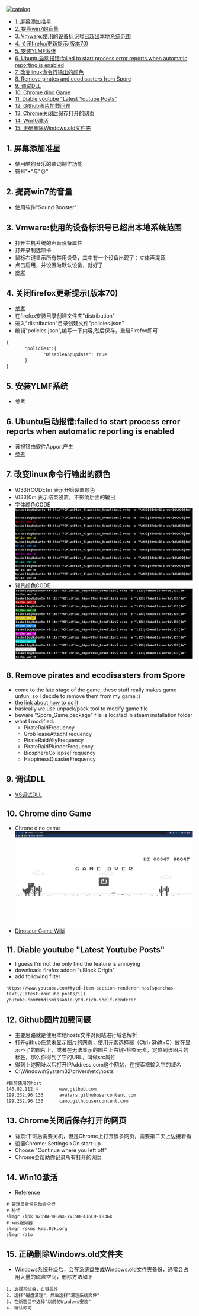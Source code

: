 [![catalog][catalog_img]][catalog_link]
  * [1. 屏幕添加准星](https://github.com/haskellcg/Life_Is_Beautiful/blob/master/%E7%8E%AF%E5%A2%83%E4%BB%A5%E5%8F%8AIDE%E9%85%8D%E7%BD%AE%E9%97%AE%E9%A2%98_Part_3.md#1-%E5%B1%8F%E5%B9%95%E6%B7%BB%E5%8A%A0%E5%87%86%E6%98%9F)
  * [2. 提高win7的音量](https://github.com/haskellcg/Life_Is_Beautiful/blob/master/%E7%8E%AF%E5%A2%83%E4%BB%A5%E5%8F%8AIDE%E9%85%8D%E7%BD%AE%E9%97%AE%E9%A2%98_Part_3.md#2-%E6%8F%90%E9%AB%98win7%E7%9A%84%E9%9F%B3%E9%87%8F)
  * [3. Vmware:使用的设备标识号已超出本地系统范围](https://github.com/haskellcg/Life_Is_Beautiful/blob/master/%E7%8E%AF%E5%A2%83%E4%BB%A5%E5%8F%8AIDE%E9%85%8D%E7%BD%AE%E9%97%AE%E9%A2%98_Part_3.md#3-vmware%E4%BD%BF%E7%94%A8%E7%9A%84%E8%AE%BE%E5%A4%87%E6%A0%87%E8%AF%86%E5%8F%B7%E5%B7%B2%E8%B6%85%E5%87%BA%E6%9C%AC%E5%9C%B0%E7%B3%BB%E7%BB%9F%E8%8C%83%E5%9B%B4)
  * [4. 关闭firefox更新提示(版本70)](https://github.com/haskellcg/Life_Is_Beautiful/blob/master/%E7%8E%AF%E5%A2%83%E4%BB%A5%E5%8F%8AIDE%E9%85%8D%E7%BD%AE%E9%97%AE%E9%A2%98_Part_3.md#4-%E5%85%B3%E9%97%ADfirefox%E6%9B%B4%E6%96%B0%E6%8F%90%E7%A4%BA%E7%89%88%E6%9C%AC70)
  * [5. 安装YLMF系统](https://github.com/haskellcg/Life_Is_Beautiful/blob/master/%E7%8E%AF%E5%A2%83%E4%BB%A5%E5%8F%8AIDE%E9%85%8D%E7%BD%AE%E9%97%AE%E9%A2%98_Part_3.md#5-%E5%AE%89%E8%A3%85ylmf%E7%B3%BB%E7%BB%9F)
  * [6. Ubuntu启动报错:failed to start process error reports when automatic reporting is enabled](https://github.com/haskellcg/Life_Is_Beautiful/blob/master/%E7%8E%AF%E5%A2%83%E4%BB%A5%E5%8F%8AIDE%E9%85%8D%E7%BD%AE%E9%97%AE%E9%A2%98_Part_3.md#6-ubuntu%E5%90%AF%E5%8A%A8%E6%8A%A5%E9%94%99failed-to-start-process-error-reports-when-automatic-reporting-is-enabled)
  * [7. 改变linux命令行输出的颜色](https://github.com/haskellcg/Life_Is_Beautiful/blob/master/%E7%8E%AF%E5%A2%83%E4%BB%A5%E5%8F%8AIDE%E9%85%8D%E7%BD%AE%E9%97%AE%E9%A2%98_Part_3.md#7-%E6%94%B9%E5%8F%98linux%E5%91%BD%E4%BB%A4%E8%A1%8C%E8%BE%93%E5%87%BA%E7%9A%84%E9%A2%9C%E8%89%B2)
  * [8. Remove pirates and ecodisasters from Spore](https://github.com/haskellcg/Life_Is_Beautiful/blob/master/%E7%8E%AF%E5%A2%83%E4%BB%A5%E5%8F%8AIDE%E9%85%8D%E7%BD%AE%E9%97%AE%E9%A2%98_Part_3.md#8-remove-pirates-and-ecodisasters-from-spore)
  * [9. 调试DLL](https://github.com/haskellcg/Life_Is_Beautiful/blob/master/%E7%8E%AF%E5%A2%83%E4%BB%A5%E5%8F%8AIDE%E9%85%8D%E7%BD%AE%E9%97%AE%E9%A2%98_Part_3.md#9-%E8%B0%83%E8%AF%95dll)
  * [10. Chrome dino Game](https://github.com/haskellcg/Life_Is_Beautiful/blob/master/%E7%8E%AF%E5%A2%83%E4%BB%A5%E5%8F%8AIDE%E9%85%8D%E7%BD%AE%E9%97%AE%E9%A2%98_Part_3.md#10-chrome-dino-game)
  * [11. Diable youtube "Latest Youtube Posts"](https://github.com/haskellcg/Life_Is_Beautiful/blob/master/%E7%8E%AF%E5%A2%83%E4%BB%A5%E5%8F%8AIDE%E9%85%8D%E7%BD%AE%E9%97%AE%E9%A2%98_Part_3.md#11-diable-youtube-latest-youtube-posts)
  * [12. Github图片加载问题](https://github.com/haskellcg/Life_Is_Beautiful/blob/master/%E7%8E%AF%E5%A2%83%E4%BB%A5%E5%8F%8AIDE%E9%85%8D%E7%BD%AE%E9%97%AE%E9%A2%98_Part_3.md#12-github%E5%9B%BE%E7%89%87%E5%8A%A0%E8%BD%BD%E9%97%AE%E9%A2%98)
  * [13. Chrome关闭后保存打开的网页](https://github.com/haskellcg/Life_Is_Beautiful/blob/master/%E7%8E%AF%E5%A2%83%E4%BB%A5%E5%8F%8AIDE%E9%85%8D%E7%BD%AE%E9%97%AE%E9%A2%98_Part_3.md#13-chrome%E5%85%B3%E9%97%AD%E5%90%8E%E4%BF%9D%E5%AD%98%E6%89%93%E5%BC%80%E7%9A%84%E7%BD%91%E9%A1%B5)
  * [14. Win10激活](https://github.com/haskellcg/Life_Is_Beautiful/blob/master/%E7%8E%AF%E5%A2%83%E4%BB%A5%E5%8F%8AIDE%E9%85%8D%E7%BD%AE%E9%97%AE%E9%A2%98_Part_3.md#14-win10%E6%BF%80%E6%B4%BB)
  * [15. 正确删除Windows.old文件夹]()

[catalog_img]: https://img.shields.io/badge/%E7%9B%AE%E5%BD%95-Summary-brightgreen.svg 
[catalog_link]: https://github.com/haskellcg/Life_Is_Beautiful/blob/master/%E7%8E%AF%E5%A2%83%E4%BB%A5%E5%8F%8AIDE%E9%85%8D%E7%BD%AE%E9%97%AE%E9%A2%98_Part_2.md

## 1. 屏幕添加准星
  * 使用酷狗音乐的歌词制作功能
  * 符号"•"与"⊙"

## 2. 提高win7的音量
  * 使用软件"Sound Booster"
  
## 3. Vmware:使用的设备标识号已超出本地系统范围
  * 打开主机系统的声音设备属性
  * 打开录制选项卡
  * 鼠标右键显示所有禁用设备，其中有一个设备出现了：立体声混音
  * 点击启用，并设置为默认设备，就好了
  * [参考](https://blog.csdn.net/sinat_26176609/article/details/44055015)
  
## 4. 关闭firefox更新提示(版本70)
  * [参考](https://github.com/mozilla/policy-templates/blob/master/README.md#disableappupdate)
  * 在firefox安装目录创建文件夹"distribution"
  * 进入"distribution"目录创建文件"policies.json"
  * 编辑"policies.json",编写一下内容,然后保存，重启Firefox即可
  ```
  {
	     "policies":{
		        "DisableAppUpdate": true
	     }
  }
  ```

## 5. 安装YLMF系统
  * [参考](https://blog.csdn.net/zhy20192009/article/details/89195933)
  
## 6. Ubuntu启动报错:failed to start process error reports when automatic reporting is enabled
  * 该报错由软件Apport产生
  * [参考](https://vitux.com/how-to-disable-enable-automatic-error-reporting-in-ubuntu-18-04-lts/)
  
## 7. 改变linux命令行输出的颜色
  * \033\[{CODE}m 表示开始设置颜色
  * \033\[0m 表示结束设置，不影响后面的输出
  * 字体颜色CODE    
  ![字体颜色](https://github.com/haskellcg/Blog_Pictures/blob/master/console_change_font_color.PNG)
  * 背景颜色CODE    
  ![背景颜色](https://github.com/haskellcg/Blog_Pictures/blob/master/console_change_bg_color.PNG)
  
## 8. Remove pirates and ecodisasters from Spore
  * come to the late stage of the game, these stuff really makes game unfun, so I decide to remove them from my game :)
  * [the link about how to do it](https://violetguard.wordpress.com/2013/12/06/removing-pirates-and-ecodisasters-from-spore-2014/)
  * basically we use unpack/pack tool to modify game file
  * beware "Spore_Game.package" file is located in steam installation folder
  * what I modified:
    * PirateRaidFrequency
    * GrobTeaseAttachFrequency
    * PirateRaidAllyFrequency
    * PirateRaidPlunderFrequency
    * BiosphereCollapseFrequency
    * HappinessDisasterFrequency
    
## 9. 调试DLL
  * [VS调试DLL](https://blog.csdn.net/qianghaohao/article/details/50190905)
  
## 10. Chrome dino Game
  * Chrone dino game
  ![Game](https://github.com/haskellcg/Blog_Pictures/blob/master/Chrome_dino_Game.PNG)
  * [Dinosaur Game Wiki](https://en.wikipedia.org/wiki/Dinosaur_Game)
  
## 11. Diable youtube "Latest Youtube Posts"
  * I guess I'm not the only find the feature is annoying
  * downloads firefox addon "uBlock Origin"
  * add following filter
  ```
  https://www.youtube.com##ytd-item-section-renderer:has(span:has-text(/Latest YouTube posts/i))
  youtube.com###dismissable.ytd-rich-shelf-renderer
  ```

## 12. Github图片加载问题
  * 主要思路就是使用本地hosts文件对网站进行域名解析
  * 打开github任意未显示图片的网页，使用元素选择器（Ctrl+Shift+C）放在显示不了的图片上，或者在无法显示的图片上右键-检查元素，定位到该图片的标签，那么你得到了它的URL，叫做src属性
  * 得到上述网址以后打开IPAddress.com这个网站，在搜索框输入它的域名
  * C:\Windows\System32\drivers\etc\hosts
  ```
  #目前使用的host
  140.82.112.4        www.github.com
  199.232.96.133      avatars.githubusercontent.com
  199.232.96.133      camo.githubusercontent.com
  ```
  
## 13. Chrome关闭后保存打开的网页
  * 背景:下班后需要关机，但是Chrome上打开很多网页，需要第二天上边接着看
  * 设置Chrome: Settings->On start-up
  * Choose "Continue where you left off"
  * Chrome会帮助你记录所有打开的网页

## 14. Win10激活
  * [Reference](https://www.win7w.com/win10jihuo/18178.html)
  ```
  # 管理员身份启动命令行
  # 秘钥
  slmgr /ipk W269N-WFGWX-YVC9B-4J6C9-T83GX
  # kms服务器
  slmgr /skms kms.03k.org
  slmgr /ato
  ```
  
## 15. 正确删除Windows.old文件夹
  * Windows系统升级后，会在系统盘生成Windows.old文件夹备份，通常会占用大量的磁盘空间，删除方法如下
  ```
  1. 选择系统盘，右键属性
  2. 选择"磁盘清理"，然后选择"清理系统文件"
  3. 在新窗口中选择"以前的Windows安装"
  4. 确认即可
  ```
